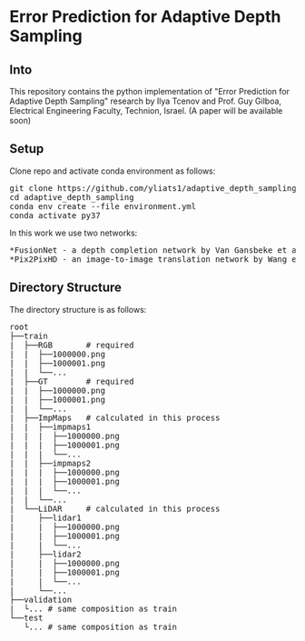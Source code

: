 # Error Prediction for Adaptive Depth Sampling
## Into
This repository contains the python implementation of "Error Prediction for Adaptive Depth Sampling" research by Ilya Tcenov and Prof. Guy Gilboa, Electrical Engineering Faculty, Technion, Israel.
(A paper will be available soon)

## Setup
Clone repo and activate conda environment as follows:
<pre>
git clone https://github.com/yliats1/adaptive_depth_sampling.git
cd adaptive_depth_sampling
conda env create --file environment.yml
conda activate py37
</pre>

In this work we use two networks:
<pre>
*FusionNet - a depth completion network by Van Gansbeke et al.: https://github.com/wvangansbeke/Sparse-Depth-Completion
*Pix2PixHD - an image-to-image translation network by Wang et al.: https://github.com/NVIDIA/pix2pixHD
</pre>

## Directory Structure
The directory structure is as follows:
<pre>
root
├──train
|  ├──RGB       # required
|  |  ├──1000000.png
|  |  ├──1000001.png
|  |  └──...
|  ├──GT        # required
|  |  ├──1000000.png
|  |  ├──1000001.png
|  |  └──...     
|  ├──ImpMaps   # calculated in this process
|  |  ├──impmaps1
|  |  |  ├──1000000.png
|  |  |  ├──1000001.png
|  |  |  └──...
|  |  ├──impmaps2
|  |  |  ├──1000000.png
|  |  |  ├──1000001.png
|  |  |  └──...
|  |  └──...
|  └──LiDAR     # calculated in this process
|     ├──lidar1
|     |  ├──1000000.png
|     |  ├──1000001.png
|     |  └──...
|     ├──lidar2
|     |  ├──1000000.png
|     |  ├──1000001.png
|     |  └──...
|     └──...
├──validation
|  └... # same composition as train
└──test
   └... # same composition as train
</pre>

